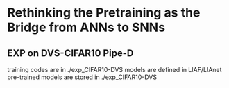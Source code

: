 # Rethinking the Pretraining as the Bridge from ANNs to SNNs

##  EXP on DVS-CIFAR10 Pipe-D

training codes are in ./exp_CIFAR10-DVS
models are defined in LIAF/LIAnet
pre-trained models are stored in ./exp_CIFAR10-DVS
